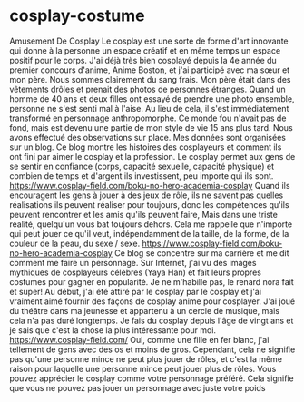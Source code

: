 # cosplay-costume
Amusement De Cosplay  Le cosplay est une sorte de forme d'art innovante qui donne à la personne un espace créatif et en même temps un espace positif pour le corps. J'ai déjà très bien cosplayé depuis la 4e année du premier concours d'anime, Anime Boston, et j'ai participé avec ma sœur et mon père. Nous sommes clairement du sang frais. Mon père était dans des vêtements drôles et prenait des photos de personnes étranges. Quand un homme de 40 ans et deux filles ont essayé de prendre une photo ensemble, personne ne s'est senti mal à l'aise. Au lieu de cela, il s'est immédiatement transformé en personnage anthropomorphe. Ce monde fou n'avait pas de fond, mais est devenu une partie de mon style de vie 15 ans plus tard. Nous avons effectué des observations sur place. Mes données sont organisées sur un blog. Ce blog montre les histoires des cosplayeurs et comment ils ont fini par aimer le cosplay et la profession. Le cosplay permet aux gens de se sentir en confiance (corps, capacité sexuelle, capacité physique) et combien de temps et d'argent ils investissent, peu importe qui ils sont.  https://www.cosplay-field.com/boku-no-hero-academia-cosplay  Quand ils encouragent les gens à jouer à des jeux de rôle, ils ne savent pas quelles réalisations ils peuvent réaliser pour toujours, donc les compétences qu'ils peuvent rencontrer et les amis qu'ils peuvent faire, Mais dans une triste réalité, quelqu'un vous bat toujours dehors.  Cela me rappelle que n'importe qui peut jouer ce qu'il veut, indépendamment de la taille, de la forme, de la couleur de la peau, du sexe / sexe.  https://www.cosplay-field.com/boku-no-hero-academia-cosplay  Ce blog se concentre sur ma carrière et me dit comment me faire un personnage. Sur Internet, j'ai vu des images mythiques de cosplayeurs célèbres (Yaya Han) et fait leurs propres costumes pour gagner en popularité. Je ne m'habille pas, le renard nora fait et super! Au début, j'ai été attiré par le cosplay par le cosplay et j'ai vraiment aimé fournir des façons de cosplay anime pour cosplayer. J'ai joué du théâtre dans ma jeunesse et appartenu à un cercle de musique, mais cela n'a pas duré longtemps. Je fais du cosplay depuis l'âge de vingt ans et je sais que c'est la chose la plus intéressante pour moi.  https://www.cosplay-field.com/  Oui, comme une fille en fer blanc, j'ai tellement de gens avec des os et moins de gros. Cependant, cela ne signifie pas qu'une personne mince ne peut plus jouer de rôles, et c'est la même raison pour laquelle une personne mince peut jouer plus de rôles. Vous pouvez apprécier le cosplay comme votre personnage préféré. Cela signifie que vous ne pouvez pas jouer un personnage avec juste votre poids
